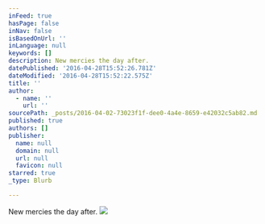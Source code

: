 ```yaml
---
inFeed: true
hasPage: false
inNav: false
isBasedOnUrl: ''
inLanguage: null
keywords: []
description: New mercies the day after.
datePublished: '2016-04-28T15:52:26.781Z'
dateModified: '2016-04-28T15:52:22.575Z'
title: ''
author:
  - name: ''
    url: ''
sourcePath: _posts/2016-04-02-73023f1f-dee0-4a4e-8659-e42032c5ab82.md
published: true
authors: []
publisher:
  name: null
  domain: null
  url: null
  favicon: null
starred: true
_type: Blurb

---
```

New mercies the day after.
![](https://s3-us-west-2.amazonaws.com/the-grid-img/p/ff2d4064db900f8f0df1f89ede79145cbbdf84fc.jpg)